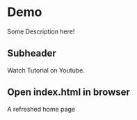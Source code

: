 # Demo
Some Description here!

## Subheader
Watch Tutorial on Youtube.

## Open index.html in browser
A refreshed home page
